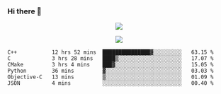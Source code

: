 ### Hi there 👋

<!--
**SuuTTT/SuuTTT** is a ✨ _special_ ✨ repository because its `README.md` (this file) appears on your GitHub profile.

Here are some ideas to get you started:

- 🔭 I’m currently working on ...
- 🌱 I’m currently learning ...
- 👯 I’m looking to collaborate on ...
- 🤔 I’m looking for help with ...
- 💬 Ask me about ...
- 📫 How to reach me: ...
- 😄 Pronouns: ...
- ⚡ Fun fact: ...
-->

<div align='center'>
    <p align='center'>
        <img src='https://github-readme-stats.vercel.app/api?line_height=27&username=SuuTTT&show_icons=true&theme=solarized-light'/>
    </p>
</div>    
<div align='center'>  
    <p align='center'>
        <img src='https://github-readme-stats.vercel.app/api/wakatime?username=SuuTTT&theme=solarized-light'/>
    </p>
    
</div>  

<!--START_SECTION:waka-->

```text
C++           12 hrs 52 mins  ███████████████▓░░░░░░░░░   63.15 %
C             3 hrs 28 mins   ████▒░░░░░░░░░░░░░░░░░░░░   17.07 %
CMake         3 hrs 4 mins    ███▓░░░░░░░░░░░░░░░░░░░░░   15.05 %
Python        36 mins         ▓░░░░░░░░░░░░░░░░░░░░░░░░   03.03 %
Objective-C   13 mins         ▒░░░░░░░░░░░░░░░░░░░░░░░░   01.09 %
JSON          4 mins          ░░░░░░░░░░░░░░░░░░░░░░░░░   00.40 %
```

<!--END_SECTION:waka-->
